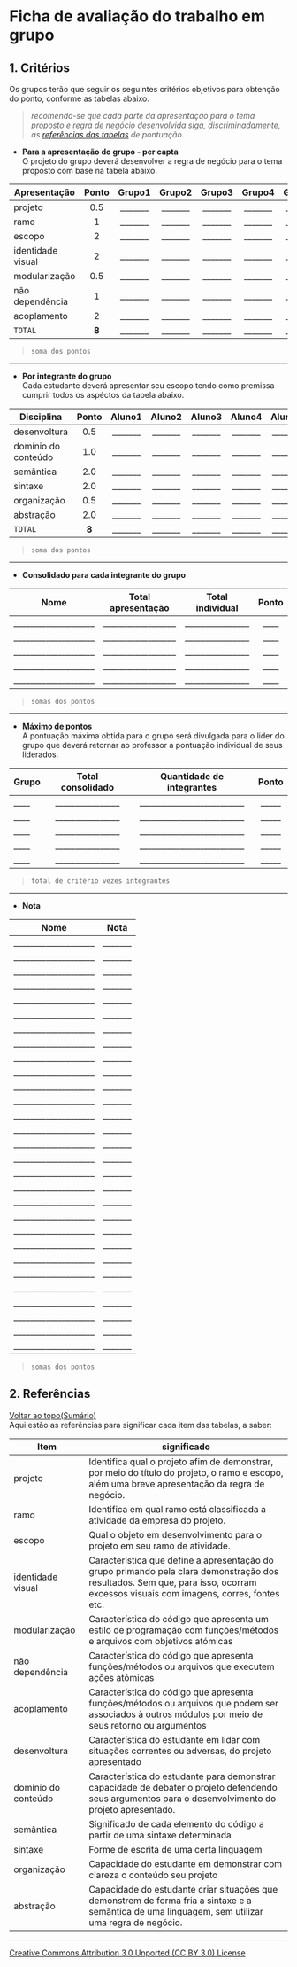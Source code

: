 # Ficha de avaliação do trabalho em grupo  

## 1. Critérios  

Os grupos terão que seguir os seguintes critérios objetivos para obtenção do ponto, conforme as tabelas abaixo.
> _recomenda-se que cada parte da apresentação para o tema proposto e regra de negócio desenvolvida siga, discriminadamente, as [referências das tabelas](https://github.com/tmenegaz/portugol/blob/master/edital.md#3-refer%C3%AAncias) de pontuação_.

- **Para a apresentação do grupo - per capta**  
O projeto do grupo deverá desenvolver a regra de negócio para o tema proposto com base na tabela abaixo.

|Apresentação       |Ponto   |Grupo1  |Grupo2  |Grupo3  |Grupo4  |Grupo5  |
|-------------------|:------:|:------:|:------:|:------:|:------:|:------:|
|projeto            |0.5     |_______ |_______ |_______ |_______ |_______ |
|ramo               |1       |_______ |_______ |_______ |_______ |_______ |
|escopo             |2       |_______ |_______ |_______ |_______ |_______ |
|identidade visual  |2       |_______ |_______ |_______ |_______ |_______ |
|modularização      |0.5     |_______ |_______ |_______ |_______ |_______ |
|não dependência    |1       |_______ |_______ |_______ |_______ |_______ |
|acoplamento        |2       |_______ |_______ |_______ |_______ |_______ |
|`TOTAL`            |**8**   |_______ |_______ |_______ |_______ |_______ |  
> `soma dos pontos`

---

- **Por integrante do grupo**  
Cada estudante deverá apresentar seu escopo tendo como premissa cumprir todos os aspéctos da tabela abaixo.

|Disciplina          |Ponto|Aluno1  |Aluno2  |Aluno3  |Aluno4  |Aluno5  |
|--------------------|:---:|:------:|:------:|:------:|:------:|:------:|
|desenvoltura        |0.5  |_______ |_______ |_______ |_______ |_______ |
|domínio do conteúdo |1.0  |_______ |_______ |_______ |_______ |_______ |
|semântica           |2.0  |_______ |_______ |_______ |_______ |_______ |
|sintaxe             |2.0  |_______ |_______ |_______ |_______ |_______ |
|organização         |0.5  |_______ |_______ |_______ |_______ |_______ |
|abstração           |2.0  |_______ |_______ |_______ |_______ |_______ |
|`TOTAL`             |**8**|_______ |_______ |_______ |_______ |_______ |  
> `soma dos pontos`

---

- **Consolidado para cada integrante do grupo**

|Nome                 |Total apresentação |Total individual |Ponto|
|---------------------|:-----------------:|:---------------:|:---:|
|____________________ |__________________ |________________ |____ |
|____________________ |__________________ |________________ |____ |
|____________________ |__________________ |________________ |____ |
|____________________ |__________________ |________________ |____ |
|____________________ |__________________ |________________ |____ |  
> `somas dos pontos`

---

- **Máximo de pontos**  
A pontuação máxima obtida para o grupo será divulgada para o lider do grupo que deverá retornar ao professor a pontuação individual de seus liderados.

|Grupo|Total consolidado| Quantidade de integrantes | Ponto|
|-----|:---------------:|:-------------------------:|:----:|
|____ |________________ |__________________________ |_____ |
|____ |________________ |__________________________ |_____ |
|____ |________________ |__________________________ |_____ |
|____ |________________ |__________________________ |_____ |
|____ |________________ |__________________________ |_____ |  
> `total de critério vezes integrantes`

---

- **Nota**

|Nome                 |Nota    |
|---------------------|:------:|
|____________________ |_______ |
|____________________ |_______ |
|____________________ |_______ |
|____________________ |_______ |
|____________________ |_______ |
|____________________ |_______ |
|____________________ |_______ |
|____________________ |_______ |
|____________________ |_______ |
|____________________ |_______ |
|____________________ |_______ |
|____________________ |_______ |
|____________________ |_______ |
|____________________ |_______ |
|____________________ |_______ |
|____________________ |_______ |
|____________________ |_______ |
|____________________ |_______ |
|____________________ |_______ |
|____________________ |_______ |
|____________________ |_______ |
|____________________ |_______ |
|____________________ |_______ |
|____________________ |_______ |
|____________________ |_______ |
|____________________ |_______ |
|____________________ |_______ |
|____________________ |_______ |
|____________________ |_______ |  
> `somas dos pontos`

## 2. Referências
[Voltar ao topo(Sumário)](#sumário)  
Aqui estão as referências para significar cada item das tabelas, a saber:

|Item                 |significado|
|---------------------|---------|
|projeto              |Identifica qual o projeto afim de demonstrar, por meio do título do projeto, o ramo e escopo, além uma breve apresentação da regra de negócio.  |
|ramo                 |Identifica em qual ramo está classificada a atividade da empresa do projeto. |
|escopo                |Qual o objeto em desenvolvimento para o projeto em seu ramo de atividade. |
|identidade visual    |Característica que define a apresentação do grupo primando pela clara demonstração dos resultados. Sem que, para isso, ocorram excessos visuais com imagens, corres, fontes etc. |
|modularização        |Característica do código que apresenta um estilo de programação com funções/métodos e arquivos com objetivos atómicas |
|não dependência      |Característica do código que apresenta funções/métodos ou arquivos que executem ações atómicas |
|acoplamento          |Característica do código que apresenta funções/métodos ou arquivos que podem ser associados à outros módulos por meio de seus retorno ou argumentos  |
|desenvoltura         |Característica do estudante em lidar com situações correntes ou adversas, do projeto apresentado |
|domínio do conteúdo  |Característica do estudante para demonstrar capacidade de debater o projeto defendendo seus argumentos para o desenvolvimento do projeto apresentado.  |
|semântica            |Significado de cada elemento do código a partir de uma sintaxe determinada |
|sintaxe              |Forme de escrita de uma certa linguagem |
|organização          |Capacidade do estudante em demonstrar com clareza o conteúdo seu projeto |
|abstração            |Capacidade do estudante criar situações que demonstrem de forma fria a sintaxe e a semântica de uma linguagem, sem utilizar uma regra de negócio. |

---

[Creative Commons Attribution 3.0 Unported (CC BY 3.0) License](http://creativecommons.org/licenses/by/3.0/)
